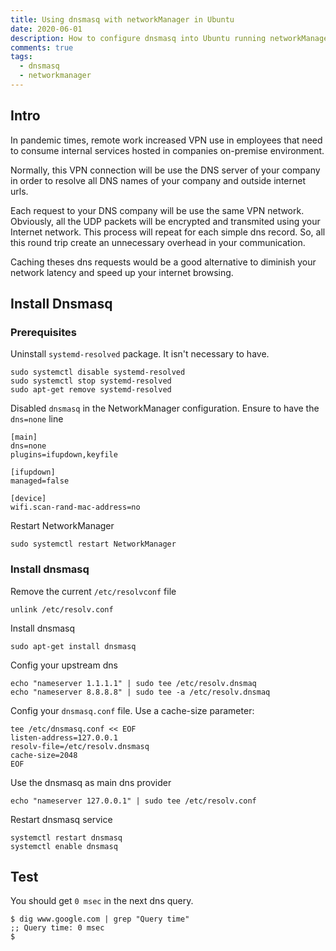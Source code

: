 ```yaml
---
title: Using dnsmasq with networkManager in Ubuntu
date: 2020-06-01
description: How to configure dnsmasq into Ubuntu running networkManager
comments: true
tags:
  - dnsmasq
  - networkmanager
---
```


## Intro

In pandemic times, remote work increased VPN use in employees that need to consume internal services hosted in companies on-premise environment.

Normally, this VPN connection will be use the DNS server of your company in order to resolve all DNS names of your company and outside internet urls.

Each request to your DNS company will be use the same VPN network. Obviously, all the UDP packets will be encrypted and transmited using your Internet network. This process will repeat for each simple dns record. So, all this round trip create an unnecessary overhead in your communication.

Caching theses dns requests would be a good alternative to diminish your network latency and speed up your internet browsing.

## Install Dnsmasq 

### Prerequisites

Uninstall `systemd-resolved` package. It isn't necessary to have.

```shell
sudo systemctl disable systemd-resolved
sudo systemctl stop systemd-resolved
sudo apt-get remove systemd-resolved
```

Disabled `dnsmasq` in the NetworkManager configuration. Ensure to have the `dns=none` line

```
[main]
dns=none
plugins=ifupdown,keyfile

[ifupdown]
managed=false

[device]
wifi.scan-rand-mac-address=no
```

Restart NetworkManager

```shell
sudo systemctl restart NetworkManager
```

###  Install dnsmasq

Remove the current `/etc/resolvconf` file
```shell
unlink /etc/resolv.conf
```

Install dnsmasq
```shell
sudo apt-get install dnsmasq
```

Config your upstream dns
```shell
echo "nameserver 1.1.1.1" | sudo tee /etc/resolv.dnsmaq
echo "nameserver 8.8.8.8" | sudo tee -a /etc/resolv.dnsmaq
```

Config your `dnsmasq.conf` file. Use a cache-size parameter:
```shell
tee /etc/dnsmasq.conf << EOF
listen-address=127.0.0.1
resolv-file=/etc/resolv.dnsmasq
cache-size=2048
EOF
```

Use the dnsmasq as main dns provider
```
echo "nameserver 127.0.0.1" | sudo tee /etc/resolv.conf
```

Restart dnsmasq service
```shell
systemctl restart dnsmasq
systemctl enable dnsmasq
```

## Test

You should get `0 msec` in the next dns query.

```shell
$ dig www.google.com | grep "Query time"
;; Query time: 0 msec
$
```
